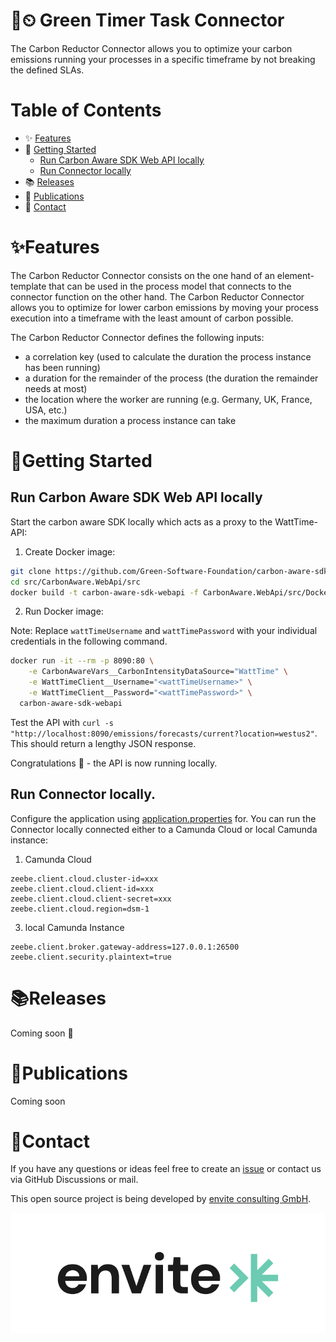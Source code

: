 # 🌱⏲ Green Timer Task Connector

The Carbon Reductor Connector allows you to optimize your carbon emissions running your processes in a 
specific timeframe by not breaking the defined SLAs.

# Table of Contents

* ✨ [Features](#features)
* 🚀 [Getting Started](#getting-started)
  * [Run Carbon Aware SDK Web API locally](#run-carbon-aware-sdk-web-api-locally)
  * [Run Connector locally](#run-connector-locally)
* 📚 [Releases](#releases)
* 📆 [Publications](#publications)
* 📨 [Contact](#contact)

# ✨Features

The Carbon Reductor Connector consists on the one hand of an element-template that can be used in the process 
model that connects to the connector function on the other hand. The Carbon Reductor Connector allows you to
optimize for lower carbon emissions by moving your process execution into a timeframe with the least amount 
of carbon possible.

The Carbon Reductor Connector defines the following inputs:

- a correlation key (used to calculate the duration the process instance has been running)
- a duration for the remainder of the process (the duration the remainder needs at most)
- the location where the worker are running (e.g. Germany, UK, France, USA, etc.)
- the maximum duration a process instance can take

# 🚀Getting Started

## Run Carbon Aware SDK Web API locally

Start the carbon aware SDK locally which acts as a proxy to the WattTime-API:

1. Create Docker image:
```bash
git clone https://github.com/Green-Software-Foundation/carbon-aware-sdk.git
cd src/CarbonAware.WebApi/src
docker build -t carbon-aware-sdk-webapi -f CarbonAware.WebApi/src/Dockerfile .
```

2. Run Docker image:  

Note: Replace `wattTimeUsername` and `wattTimePassword` with your individual credentials in the following command.

```bash
docker run -it --rm -p 8090:80 \
    -e CarbonAwareVars__CarbonIntensityDataSource="WattTime" \
    -e WattTimeClient__Username="<wattTimeUsername>" \
    -e WattTimeClient__Password="<wattTimePassword>" \
  carbon-aware-sdk-webapi
```

Test the API with `curl -s "http://localhost:8090/emissions/forecasts/current?location=westus2"`. 
This should return a lengthy JSON response.

Congratulations 🎉 - the API is now running locally.

## Run Connector locally.

Configure the application using [application.properties](/src/main/resources/application.properties) for. 
You can run the Connector locally connected either to a Camunda Cloud or local Camunda instance:

1. Camunda Cloud

```properties
zeebe.client.cloud.cluster-id=xxx
zeebe.client.cloud.client-id=xxx
zeebe.client.cloud.client-secret=xxx
zeebe.client.cloud.region=dsm-1
```

3. local Camunda Instance

```properties
zeebe.client.broker.gateway-address=127.0.0.1:26500
zeebe.client.security.plaintext=true
```

# 📚Releases

Coming soon 🚀

# 📆Publications

Coming soon

# 📨Contact

If you have any questions or ideas feel free to create an [issue](https://github.com/envite-consulting/carbonaware-process-automation/discussions/issues) or contact us via GitHub Discussions or mail.

This open source project is being developed by [envite consulting GmbH](https://envite.de).

![envite consulting GmbH](envite.png)